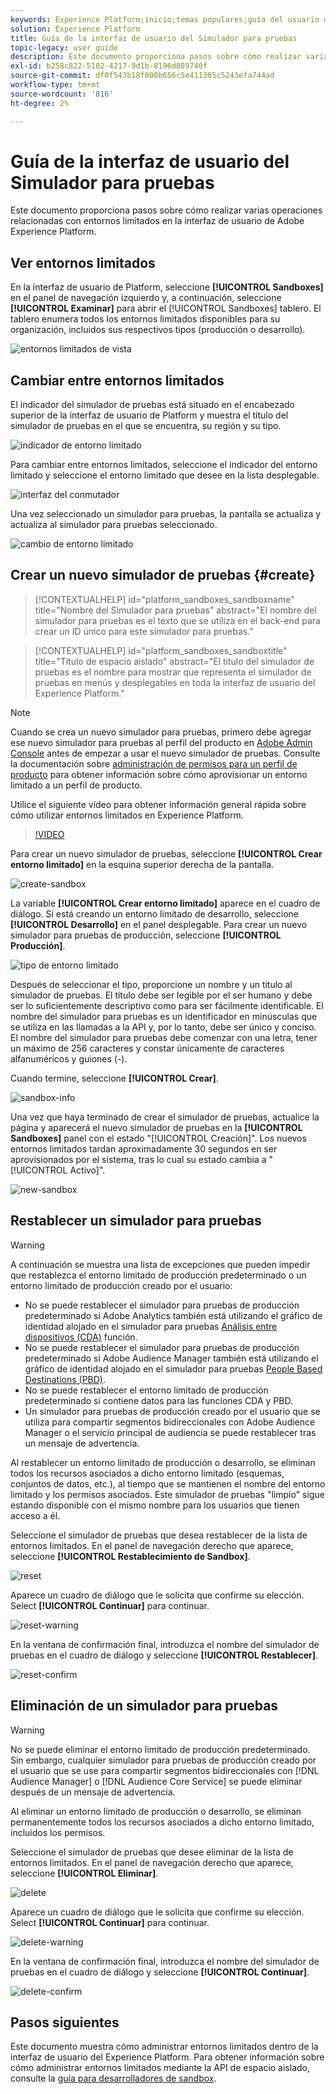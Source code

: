 ```yaml
---
keywords: Experience Platform;inicio;temas populares;guía del usuario del entorno limitado;guía del entorno limitado
solution: Experience Platform
title: Guía de la interfaz de usuario del Simulador para pruebas
topic-legacy: user guide
description: Este documento proporciona pasos sobre cómo realizar varias operaciones relacionadas con entornos limitados en la interfaz de usuario de Adobe Experience Platform.
exl-id: b258c822-5182-4217-9d1b-8196d889740f
source-git-commit: df0f543b18f008b656c5e411305c5243efa744ad
workflow-type: tm+mt
source-wordcount: '816'
ht-degree: 2%

---
```


# Guía de la interfaz de usuario del Simulador para pruebas

Este documento proporciona pasos sobre cómo realizar varias operaciones relacionadas con entornos limitados en la interfaz de usuario de Adobe Experience Platform.

## Ver entornos limitados

En la interfaz de usuario de Platform, seleccione **[!UICONTROL Sandboxes]** en el panel de navegación izquierdo y, a continuación, seleccione **[!UICONTROL Examinar]** para abrir el [!UICONTROL Sandboxes] tablero. El tablero enumera todos los entornos limitados disponibles para su organización, incluidos sus respectivos tipos (producción o desarrollo).

![entornos limitados de vista](../images/ui/view-sandboxes.png)

## Cambiar entre entornos limitados

El indicador del simulador de pruebas está situado en el encabezado superior de la interfaz de usuario de Platform y muestra el título del simulador de pruebas en el que se encuentra, su región y su tipo.

![indicador de entorno limitado](../images/ui/sandbox-indicator.png)

Para cambiar entre entornos limitados, seleccione el indicador del entorno limitado y seleccione el entorno limitado que desee en la lista desplegable.

![interfaz del conmutador](../images/ui/switcher-interface.png)

Una vez seleccionado un simulador para pruebas, la pantalla se actualiza y actualiza al simulador para pruebas seleccionado.

![cambio de entorno limitado](../images/ui/sandbox-switched.png)

## Crear un nuevo simulador de pruebas {#create}

>[!CONTEXTUALHELP]
>id="platform_sandboxes_sandboxname"
>title="Nombre del Simulador para pruebas"
>abstract="El nombre del simulador para pruebas es el texto que se utiliza en el back-end para crear un ID único para este simulador para pruebas."

>[!CONTEXTUALHELP]
>id="platform_sandboxes_sandboxtitle"
>title="Título de espacio aislado"
>abstract="El título del simulador de pruebas es el nombre para mostrar que representa el simulador de pruebas en menús y desplegables en toda la interfaz de usuario del Experience Platform."

>[!NOTE]
>
>Cuando se crea un nuevo simulador para pruebas, primero debe agregar ese nuevo simulador para pruebas al perfil del producto en [Adobe Admin Console](https://adminconsole.adobe.com/) antes de empezar a usar el nuevo simulador de pruebas. Consulte la documentación sobre [administración de permisos para un perfil de producto](../../access-control/ui/permissions.md) para obtener información sobre cómo aprovisionar un entorno limitado a un perfil de producto.

Utilice el siguiente vídeo para obtener información general rápida sobre cómo utilizar entornos limitados en Experience Platform.

>[!VIDEO](https://video.tv.adobe.com/v/29838/?quality=12&learn=on)

Para crear un nuevo simulador de pruebas, seleccione **[!UICONTROL Crear entorno limitado]** en la esquina superior derecha de la pantalla.

![create-sandbox](../images/ui/create-sandbox.png)

La variable **[!UICONTROL Crear entorno limitado]** aparece en el cuadro de diálogo. Si está creando un entorno limitado de desarrollo, seleccione **[!UICONTROL Desarrollo]** en el panel desplegable. Para crear un nuevo simulador para pruebas de producción, seleccione **[!UICONTROL Producción]**.

![tipo de entorno limitado](../images/ui/sandbox-type.png)

Después de seleccionar el tipo, proporcione un nombre y un título al simulador de pruebas. El título debe ser legible por el ser humano y debe ser lo suficientemente descriptivo como para ser fácilmente identificable. El nombre del simulador para pruebas es un identificador en minúsculas que se utiliza en las llamadas a la API y, por lo tanto, debe ser único y conciso. El nombre del simulador para pruebas debe comenzar con una letra, tener un máximo de 256 caracteres y constar únicamente de caracteres alfanuméricos y guiones (-).

Cuando termine, seleccione **[!UICONTROL Crear]**.

![sandbox-info](../images/ui/sandbox-info.png)

Una vez que haya terminado de crear el simulador de pruebas, actualice la página y aparecerá el nuevo simulador de pruebas en la **[!UICONTROL Sandboxes]** panel con el estado &quot;[!UICONTROL Creación]&quot;. Los nuevos entornos limitados tardan aproximadamente 30 segundos en ser aprovisionados por el sistema, tras lo cual su estado cambia a &quot;[!UICONTROL Activo]&quot;.

![new-sandbox](../images/ui/new-sandbox.png)

## Restablecer un simulador para pruebas

>[!WARNING]
>
>A continuación se muestra una lista de excepciones que pueden impedir que restablezca el entorno limitado de producción predeterminado o un entorno limitado de producción creado por el usuario: <ul><li>No se puede restablecer el simulador para pruebas de producción predeterminado si Adobe Analytics también está utilizando el gráfico de identidad alojado en el simulador para pruebas [Análisis entre dispositivos (CDA)](https://experienceleague.adobe.com/docs/analytics/components/cda/overview.html?lang=es) función.</li><li>No se puede restablecer el simulador para pruebas de producción predeterminado si Adobe Audience Manager también está utilizando el gráfico de identidad alojado en el simulador para pruebas [People Based Destinations (PBD)](https://experienceleague.adobe.com/docs/audience-manager/user-guide/features/destinations/people-based/people-based-destinations-overview.html?lang=es).</li><li>No se puede restablecer el entorno limitado de producción predeterminado si contiene datos para las funciones CDA y PBD.</li><li>Un simulador para pruebas de producción creado por el usuario que se utiliza para compartir segmentos bidireccionales con Adobe Audience Manager o el servicio principal de audiencia se puede restablecer tras un mensaje de advertencia.</li></ul>

Al restablecer un entorno limitado de producción o desarrollo, se eliminan todos los recursos asociados a dicho entorno limitado (esquemas, conjuntos de datos, etc.), al tiempo que se mantienen el nombre del entorno limitado y los permisos asociados. Este simulador de pruebas &quot;limpio&quot; sigue estando disponible con el mismo nombre para los usuarios que tienen acceso a él.

Seleccione el simulador de pruebas que desea restablecer de la lista de entornos limitados. En el panel de navegación derecho que aparece, seleccione **[!UICONTROL Restablecimiento de Sandbox]**.

![reset](../images/ui/reset.png)

Aparece un cuadro de diálogo que le solicita que confirme su elección. Select **[!UICONTROL Continuar]** para continuar.

![reset-warning](../images/ui/reset-warning.png)

En la ventana de confirmación final, introduzca el nombre del simulador de pruebas en el cuadro de diálogo y seleccione **[!UICONTROL Restablecer]**.

![reset-confirm](../images/ui/reset-confirm.png)

## Eliminación de un simulador para pruebas

>[!WARNING]
>
>No se puede eliminar el entorno limitado de producción predeterminado. Sin embargo, cualquier simulador para pruebas de producción creado por el usuario que se use para compartir segmentos bidireccionales con [!DNL Audience Manager] o [!DNL Audience Core Service] se puede eliminar después de un mensaje de advertencia.

Al eliminar un entorno limitado de producción o desarrollo, se eliminan permanentemente todos los recursos asociados a dicho entorno limitado, incluidos los permisos.

Seleccione el simulador de pruebas que desee eliminar de la lista de entornos limitados. En el panel de navegación derecho que aparece, seleccione **[!UICONTROL Eliminar]**.

![delete](../images/ui/delete.png)

Aparece un cuadro de diálogo que le solicita que confirme su elección. Select **[!UICONTROL Continuar]** para continuar.

![delete-warning](../images/ui/delete-warning.png)

En la ventana de confirmación final, introduzca el nombre del simulador de pruebas en el cuadro de diálogo y seleccione  **[!UICONTROL Continuar]**.

![delete-confirm](../images/ui/delete-confirm.png)

## Pasos siguientes

Este documento muestra cómo administrar entornos limitados dentro de la interfaz de usuario del Experience Platform. Para obtener información sobre cómo administrar entornos limitados mediante la API de espacio aislado, consulte la [guía para desarrolladores de sandbox](../api/getting-started.md).
